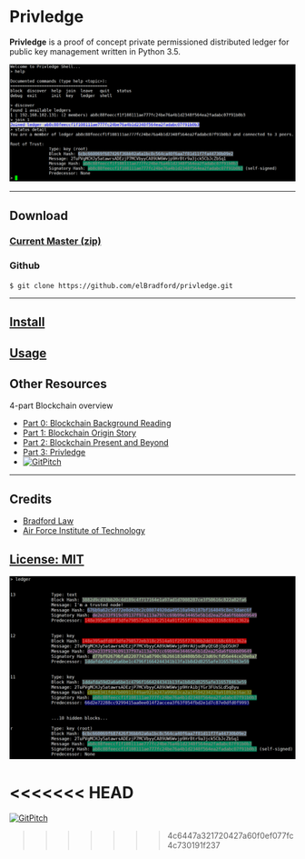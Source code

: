 Privledge
======
**Privledge** is a proof of concept private permissioned distributed ledger for public key management written in Python 3.5.

![privledge screenshot](screenshot1.png "privledge screenshot")

---

## Download
### [Current Master (zip)](https://github.com/elBradford/privledge/archive/master.zip)

### Github 

```
$ git clone https://github.com/elBradford/privledge.git
```

---

## [Install](INSTALL.md)

## [Usage](USAGE.md)

## Other Resources
4-part Blockchain overview
- [Part 0: Blockchain Background Reading](https://bradford.la/2017/blockchain-0)
- [Part 1: Blockchain Origin Story](https://bradford.la/2017/blockchain-1)
- [Part 2: Blockchain Present and Beyond](https://bradford.la/2017/blockchain-2)
- [Part 3: Privledge](https://bradford.la/2017/blockchain-3)
- [![GitPitch](https://gitpitch.com/assets/badge.svg)](https://gitpitch.com/elBradford/privledge/master?grs=github&t=white)

---
## Credits
- [Bradford Law](https://bradford.la) 
- [Air Force Institute of Technology](https://www.afit.edu)

## [License: MIT](LICENSE.txt)

![privledge screenshot 2](screenshot2.png)

<<<<<<< HEAD
=======
[![GitPitch](https://gitpitch.com/assets/badge.svg)](https://gitpitch.com/elBradford/privledge/master?grs=github&t=white)
>>>>>>> 4c6447a321720427a60f0ef077fc4c730191f237
